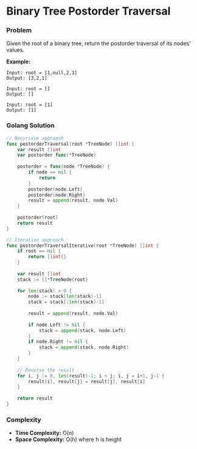 # Binary Tree Postorder Traversal

### Problem
Given the root of a binary tree, return the postorder traversal of its nodes' values.

**Example:**
```
Input: root = [1,null,2,3]
Output: [3,2,1]

Input: root = []
Output: []

Input: root = [1]
Output: [1]
```

### Golang Solution

```go
// Recursive approach
func postorderTraversal(root *TreeNode) []int {
    var result []int
    var postorder func(*TreeNode)
    
    postorder = func(node *TreeNode) {
        if node == nil {
            return
        }
        postorder(node.Left)
        postorder(node.Right)
        result = append(result, node.Val)
    }
    
    postorder(root)
    return result
}

// Iterative approach
func postorderTraversalIterative(root *TreeNode) []int {
    if root == nil {
        return []int{}
    }
    
    var result []int
    stack := []*TreeNode{root}
    
    for len(stack) > 0 {
        node := stack[len(stack)-1]
        stack = stack[:len(stack)-1]
        
        result = append(result, node.Val)
        
        if node.Left != nil {
            stack = append(stack, node.Left)
        }
        if node.Right != nil {
            stack = append(stack, node.Right)
        }
    }
    
    // Reverse the result
    for i, j := 0, len(result)-1; i < j; i, j = i+1, j-1 {
        result[i], result[j] = result[j], result[i]
    }
    
    return result
}
```

### Complexity
- **Time Complexity:** O(n)
- **Space Complexity:** O(h) where h is height
